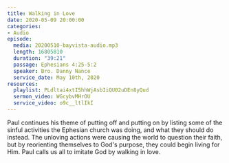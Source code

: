 ```yaml
---
title: Walking in Love
date: 2020-05-09 20:00:00
categories:
- Audio
episode:
  media: 20200510-bayvista-audio.mp3
  length: 16805810
  duration: "39:21"
  passage: Ephesians 4:25-5:2
  speaker: Bro. Danny Nance
  service_date: May 10th, 2020
resources:
  playlist: PLdltai4xtI5hhWjAsbIiQU02uDEn8yQud
  sermon_video: WGcybvMHrOU
  service_video: o9c__ltlIkI
---
```

Paul continues his theme of putting off and putting on by listing some of the sinful activities the Ephesian church was doing, and what they should do instead. The unloving actions were causing the world to question their faith, but by reorienting themselves to God's purpose, they could begin living for Him. Paul calls us all to imitate God by walking in love.